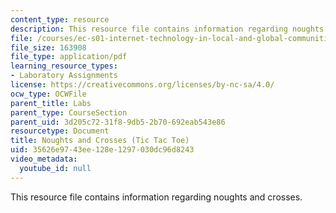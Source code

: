 ```yaml
---
content_type: resource
description: This resource file contains information regarding noughts and crosses.
file: /courses/ec-s01-internet-technology-in-local-and-global-communities-spring-2005-summer-2005/35626e9743ee128e1297030dc96d8243_MITEC_S01S05_noughtscros.pdf
file_size: 163908
file_type: application/pdf
learning_resource_types:
- Laboratory Assignments
license: https://creativecommons.org/licenses/by-nc-sa/4.0/
ocw_type: OCWFile
parent_title: Labs
parent_type: CourseSection
parent_uid: 3d205c72-31f8-9db5-2b70-692eab543e86
resourcetype: Document
title: Noughts and Crosses (Tic Tac Toe)
uid: 35626e97-43ee-128e-1297-030dc96d8243
video_metadata:
  youtube_id: null
---
```

This resource file contains information regarding noughts and crosses.